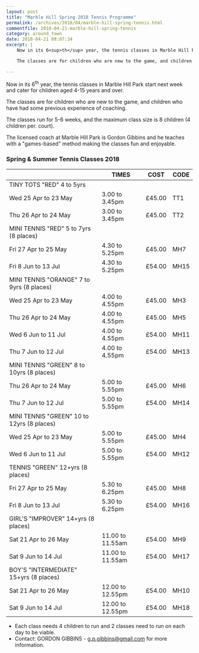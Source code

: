 ```yaml
---
layout: post
title: "Marble Hill Spring 2018 Tennis Programme"
permalink: /archives/2018/04/marble-hill-spring-tennis.html
commentfile: 2018-04-21-marble-hill-spring-tennis
category: around_town
date: 2018-04-21 08:07:34
excerpt: |
    Now in its 6<sup>th</sup> year, the tennis classes in Marble Hill Park start next week and cater for children aged 4-15 years and over.

    The classes are for children who are new to the game, and children who have had some previous experience of coaching. The classes run for 5-6 weeks, and the maximum class size is 8 children (4 children per. court).

---
```

Now in its 6<sup>th</sup> year, the tennis classes in Marble Hill Park start next week and cater for children aged 4-15 years and over.

The classes are for children who are new to the game, and children who have had some previous experience of coaching.

The classes run for 5-6 weeks, and the maximum class size is 8 children (4 children per. court).

The licensed coach at Marble Hill Park is Gordon Gibbins and he teaches with a "games-based" method making the classes fun and enjoyable.


### Spring & Summer Tennis Classes 2018

|                                            | TIMES            | COST         | CODE |
| ------------------------------------------ | ---------------- | ------------ | ---- |
| TINY TOTS "RED" 4 to 5yrs                  |                  |              |      |
| Wed 25 Apr to 23 May                       | 3.00 to 3.45pm   | &pound;45.00 | TT1  |
| Thu 26 Apr to 24 May                       | 3.00 to 3.45pm   | &pound;45.00 | TT2  |
| MINI TENNIS "RED" 5 to 7yrs (8 places)     |                  |              |      |
| Fri 27 Apr to 25 May                       | 4.30 to 5.25pm   | &pound;45.00 | MH7  |
| Fri 8 Jun to 13 Jul                        | 4.30 to 5.25pm   | &pound;54.00 | MH15 |
| MINI TENNIS "ORANGE" 7 to 9yrs (8 places)  |                  |              |      |
| Wed 25 Apr to 23 May                       | 4.00 to 4.55pm   | &pound;45.00 | MH3  |
| Thu 26 Apr to 24 May                       | 4.00 to 4.55pm   | &pound;45.00 | MH5  |
| Wed 6 Jun to 11 Jul                        | 4.00 to 4.55pm   | &pound;54.00 | MH11 |
| Thu 7 Jun to 12 Jul                        | 4.00 to 4.55pm   | &pound;54.00 | MH13 |
| MINI TENNIS "GREEN" 8 to 10yrs (8 places)  |                  |              |      |
| Thu 26 Apr to 24 May                       | 5.00 to 5.55pm   | &pound;45.00 | MH6  |
| Thu 7 Jun to 12 Jul                        | 5.00 to 5.55pm   | &pound;54.00 | MH14 |
| MINI TENNIS "GREEN" 10 to 12yrs (8 places) |                  |              |      |
| Wed 25 Apr to 23 May                       | 5.00 to 5.55pm   | &pound;45.00 | MH4  |
| Wed 6 Jun to 11 Jul                        | 5.00 to 5.55pm   | &pound;54.00 | MH12 |
| TENNIS "GREEN" 12+yrs (8 places)           |                  |              |      |
| Fri 27 Apr to 25 May                       | 5.30 to 6.25pm   | &pound;45.00 | MH8  |
| Fri 8 Jun to 13 Jul                        | 5.30 to 6.25pm   | &pound;54.00 | MH16 |
| GIRL'S "IMPROVER" 14+yrs (8 places)        |                  |              |      |
| Sat 21 Apr to 26 May                       | 11.00 to 11.55am | &pound;54.00 | MH9  |
| Sat 9 Jun to 14 Jul                        | 11.00 to 11.55am | &pound;54.00 | MH17 |
| BOY'S "INTERMEDIATE" 15+yrs (8 places)     |                  |              |      |
| Sat 21 Apr to 26 May                       | 12.00 to 12.55pm | &pound;54.00 | MH10 |
| Sat 9 Jun to 14 Jul                        | 12.00 to 12.55pm | &pound;54.00 | MH18 |

* Each class needs 4 children to run and 2 classes need to run on each day to be viable.
* Contact: GORDON GIBBINS - [g.p.gibbins@gmail.com](:mailto:g.p.gibbins@gmail.com) for more information.
